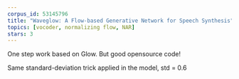 ```yaml
---
corpus_id: 53145796
title: "Waveglow: A Flow-based Generative Network for Speech Synthesis"
topics: [vocoder, normalizing flow, NAR]
stars: 3
---
```


One step work based on Glow. But good opensource code!

Same standard-deviation trick applied in the model, std = 0.6